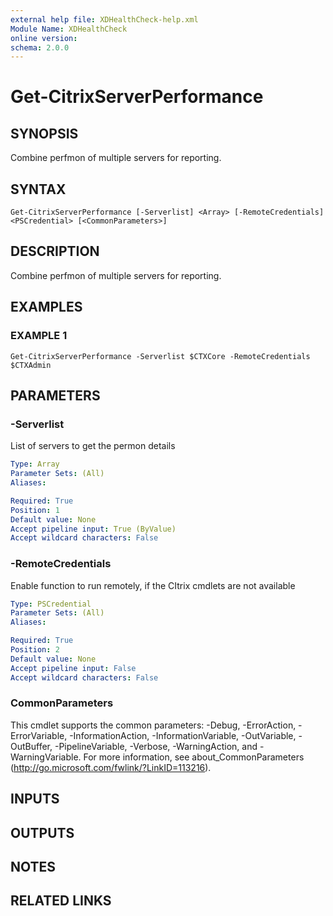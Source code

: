 ```yaml
---
external help file: XDHealthCheck-help.xml
Module Name: XDHealthCheck
online version:
schema: 2.0.0
---
```


# Get-CitrixServerPerformance

## SYNOPSIS
Combine perfmon of multiple servers for reporting.

## SYNTAX

```
Get-CitrixServerPerformance [-Serverlist] <Array> [-RemoteCredentials] <PSCredential> [<CommonParameters>]
```

## DESCRIPTION
Combine perfmon of multiple servers for reporting.

## EXAMPLES

### EXAMPLE 1
```
Get-CitrixServerPerformance -Serverlist $CTXCore -RemoteCredentials $CTXAdmin
```

## PARAMETERS

### -Serverlist
List of servers to get the permon details

```yaml
Type: Array
Parameter Sets: (All)
Aliases:

Required: True
Position: 1
Default value: None
Accept pipeline input: True (ByValue)
Accept wildcard characters: False
```

### -RemoteCredentials
Enable function to run remotely, if the CItrix cmdlets are not available

```yaml
Type: PSCredential
Parameter Sets: (All)
Aliases:

Required: True
Position: 2
Default value: None
Accept pipeline input: False
Accept wildcard characters: False
```

### CommonParameters
This cmdlet supports the common parameters: -Debug, -ErrorAction, -ErrorVariable, -InformationAction, -InformationVariable, -OutVariable, -OutBuffer, -PipelineVariable, -Verbose, -WarningAction, and -WarningVariable. For more information, see about_CommonParameters (http://go.microsoft.com/fwlink/?LinkID=113216).

## INPUTS

## OUTPUTS

## NOTES

## RELATED LINKS
